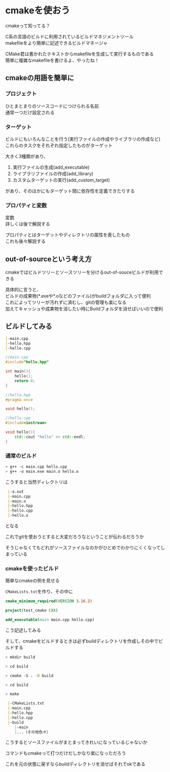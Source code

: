 # cmakeを使おう

cmakeって知ってる？

C系の言語のビルドに利用されているビルドマネジメントツール  
makefileをより簡単に記述できるビルドマネージャ

CMake君は書かれたテキストからmakefileを生成して実行するものである  
簡単に複雑なmakefileを書けるよ、やったね！

## cmakeの用語を簡単に

### プロジェクト

ひとまとまりのソースコードにつけられる名前  
通常一つだけ設定される

### ターゲット

ビルドにもいろんなことを行う(実行ファイルの作成やライブラリの作成など)  
これらのタスクをそれぞれ指定したものがターゲット

大きく3種類があり、

1. 実行ファイルの生成(add_executable)
2. ライブラリファイルの作成(add_library)
3. カスタムターゲットの実行(add_custom_target)

があり、そのほかにもターゲット間に依存性を定義できたりする

### プロパティと変数

変数  
詳しくは後で解説する

プロパティとはターゲットやディレクトリの属性を表したもの  
これも後々解説する

## out-of-sourceという考え方

cmakeではビルドツリーとソースツリーを分けるout-of-souceビルドが利用できる

具体的に言うと、  
ビルドの成果物(\*.exeや\*.oなどのファイル)がbuildフォルダに入って便利  
これによってツリーが汚れずに済むし、gitの管理も楽になる  
加えてキャッシュや成果物を消したい時にBuildフォルダを消せばいいので便利  

## ビルドしてみる

```markdown
|-main.cpp
|-hello.hpp
|-hello.cpp
```

```c++
//main.cpp
#include"hello.hpp"

int main(){
    hello();
    return 0;
}
```

```C++
//hello.hpp
#pragma once

void hello();
```

```C++
//hello.cpp
#include<iostream>

void hello(){
    std::cout "hello" << std::endl;
}
```

### 通常のビルド

```sh
> g++ -c main.cpp hello.cpp
> g++ -o main.exe main.o hello.o
```

こうすると当然ディレクトリは

```markdown
 |-a.out
 |-main.cpp
 |-main.o
 |-hello.hpp
 |-hello.cpp
 |-hello.o
```

となる

これでgitを使おうとすると大変だろうなということが伝わるだろうか

そうじゃなくてもどれがソースファイルなのかがひとめでわかりにくくなってしまっている

### cmakeを使ったビルド

簡単なcmakeの例を見せる

`CMakeLists.txt`を作り、その中に

```CMake
cmake_minimum_required(VERSION 3.16.2)

project(test_cmake CXX)

add_executable(main main.cpp hello.cpp)
```

こう記述してみる

そして、cmakeをビルドするときは必ずbuildディレクトリを作成しその中でビルドする

```sh
> mkdir build

> cd build

> cmake -S . -B build

> cd build

> make
```

```markdown
 |-CMakeLists.txt  
 |-main.cpp  
 |-hello.hpp  
 |-hello.cpp  
 |-build  
	|-main  
	|...（その他色々）
```

こうするとソースファイルがまとまってきれいになっているじゃないか

コマンドもcmakeって打つだけだしかなり楽になっただろう

これを元の状態に戻すならbuildディレクトリを消せばそれでokである
